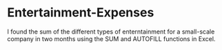 # Entertainment-Expenses
I found the sum of the different types of enterntainment for a small-scale company in two months using the SUM and AUTOFILL functions in Excel.
